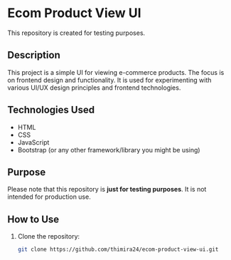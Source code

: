 # Ecom Product View UI

This repository is created for testing purposes.

## Description

This project is a simple UI for viewing e-commerce products. The focus is on frontend design and functionality. It is used for experimenting with various UI/UX design principles and frontend technologies.

## Technologies Used

- HTML
- CSS
- JavaScript
- Bootstrap (or any other framework/library you might be using)

## Purpose

Please note that this repository is **just for testing purposes**. It is not intended for production use.

## How to Use

1. Clone the repository:
   ```bash
   git clone https://github.com/thimira24/ecom-product-view-ui.git
